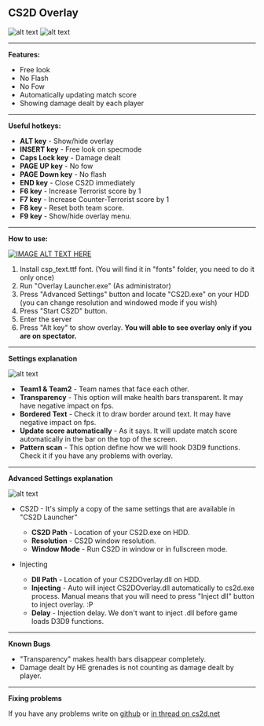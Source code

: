 ## CS2D Overlay ##
![alt text](https://i.imgur.com/yfTfI1B.gif)
![alt text](https://i.imgur.com/cJvaVmM.jpg)

---
**Features:**

 - Free look
 - No Flash
 - No Fow
 - Automatically updating match score
 - Showing damage dealt by each player
---
**Useful hotkeys:**

- **ALT key** - Show/hide overlay
- **INSERT key** - Free look on specmode
- **Caps Lock key** - Damage dealt 
- **PAGE UP key** - No fow
- **PAGE Down key** - No flash
- **END key** - Close CS2D immediately
- **F6 key** - Increase Terrorist score by 1
- **F7 key** - Increase Counter-Terrorist score by 1
- **F8 key** - Reset both team score.
- **F9 key** - Show/hide overlay menu.

---
**How to use:**

[![IMAGE ALT TEXT HERE](https://i.imgur.com/MUWMVRn.jpg)](https://www.youtube.com/watch?v=ppSLAltnleA)

1. Install csp_text.ttf font. (You will find it in "fonts" folder, you need to do it only once)
2. Run "Overlay Launcher.exe" (As administrator)
3. Press "Advanced Settings" button and locate "CS2D.exe" on your HDD (you can change resolution and windowed mode if you wish)
4. Press "Start CS2D" button.
5. Enter the server
6. Press "Alt key" to show overlay. **You will able to see overlay only if you are on spectator.**

---
**Settings explanation**

![alt text](https://i.imgur.com/DD4ujRR.png)

- **Team1 & Team2** - Team names that face each other.
- **Transparency** - This option will make health bars transparent. It may have negative impact on fps.
- **Bordered Text** - Check it to draw border around text. It may have negative impact on fps.
- **Update score automatically** - As it says. It will update match score automatically in the bar on the top of the screen.
- **Pattern scan** - This option define how we will hook D3D9 functions. Check it if you have any problems with overlay.

---
**Advanced Settings explanation**

![alt text](https://i.imgur.com/dxJqDQN.png)

- CS2D - It's simply a copy of the same settings that are available in "CS2D Launcher"
	- **CS2D Path** - Location of your CS2D.exe on HDD.
	- **Resolution** - CS2D window resolution.
	- **Window Mode** - Run CS2D in window or in fullscreen mode.

- Injecting
	- **Dll Path** - Location of your CS2DOverlay.dll on HDD.
	- **Injecting** - Auto will inject CS2DOverlay.dll automatically to cs2d.exe process. Manual means that you will need to press "Inject dll" button to inject overlay. :P
	- **Delay** - Injection delay. We don't want to inject .dll before game loads D3D9 functions.

---
**Known Bugs**

- "Transparency" makes health bars disappear completely.
- Damage dealt by HE grenades is not counting as damage dealt by player.

---
**Fixing problems**

If you have any problems write on [github](https://github.com/xAranaktu/CS2D-Overlay/issues) or [in thread on cs2d.net](https://cs2d.net/viewtopic.php?f=871&t=6869)
